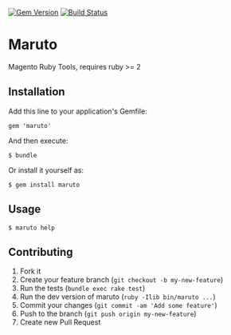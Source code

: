 [![Gem Version](https://badge.fury.io/rb/maruto.svg)](https://badge.fury.io/rb/maruto)
[![Build Status](https://travis-ci.org/jlgeering/maruto.png)](https://travis-ci.org/jlgeering/maruto)


# Maruto

Magento Ruby Tools, requires ruby >= 2

## Installation

Add this line to your application's Gemfile:

    gem 'maruto'

And then execute:

    $ bundle

Or install it yourself as:

    $ gem install maruto

## Usage

    $ maruto help

## Contributing

1. Fork it
2. Create your feature branch (`git checkout -b my-new-feature`)
3. Run the tests (`bundle exec rake test`)
4. Run the dev version of maruto (`ruby -Ilib bin/maruto ...`)
5. Commit your changes (`git commit -am 'Add some feature'`)
6. Push to the branch (`git push origin my-new-feature`)
7. Create new Pull Request

